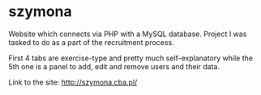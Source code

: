 # szymona
Website which connects via PHP with a MySQL database. Project I was tasked to do as a part of the recruitment process. 

First 4 tabs are exercise-type and pretty much self-explanatory while the 5th one is a panel to add, edit and remove users and their data.

Link to the site:
http://szymona.cba.pl/
